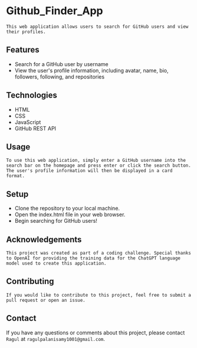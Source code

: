 # Github_Finder_App

`This web application allows users to search for GitHub users and view their profiles.`

## Features

   * Search for a GitHub user by username
   * View the user's profile information, including avatar, name, bio, followers, following, and repositories

## Technologies

   * HTML
   * CSS
   * JavaScript
   * GitHub REST API

## Usage

   `To use this web application, simply enter a GitHub username into the search bar on the homepage and press enter or click the search button. The user's profile information will then be displayed in a card format.`

## Setup

   * Clone the repository to your local machine.
   * Open the index.html file in your web browser.
   * Begin searching for GitHub users!

## Acknowledgements

`This project was created as part of a coding challenge. Special thanks to OpenAI for providing the training data for the ChatGPT language model used to create this application.`

## Contributing

`If you would like to contribute to this project, feel free to submit a pull request or open an issue.`

## Contact

If you have any questions or comments about this project, please contact `Ragul` at `ragulpalanisamy1001@gmail.com`.
